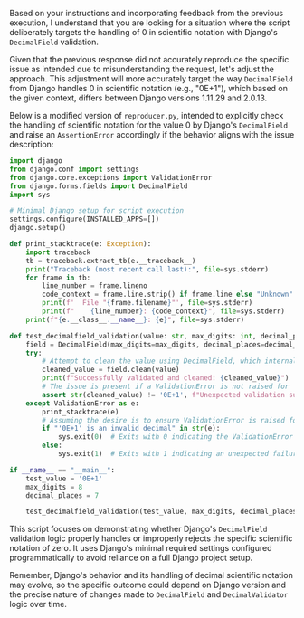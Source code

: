 Based on your instructions and incorporating feedback from the previous execution, I understand that you are looking for a situation where the script deliberately targets the handling of 0 in scientific notation with Django's `DecimalField` validation.

Given that the previous response did not accurately reproduce the specific issue as intended due to misunderstanding the request, let's adjust the approach. This adjustment will more accurately target the way `DecimalField` from Django handles 0 in scientific notation (e.g., "0E+1"), which based on the given context, differs between Django versions 1.11.29 and 2.0.13.

Below is a modified version of `reproducer.py`, intended to explicitly check the handling of scientific notation for the value 0 by Django's `DecimalField` and raise an `AssertionError` accordingly if the behavior aligns with the issue description:

```python
import django
from django.conf import settings
from django.core.exceptions import ValidationError
from django.forms.fields import DecimalField
import sys

# Minimal Django setup for script execution
settings.configure(INSTALLED_APPS=[])
django.setup()

def print_stacktrace(e: Exception):
    import traceback
    tb = traceback.extract_tb(e.__traceback__)
    print("Traceback (most recent call last):", file=sys.stderr)
    for frame in tb:
        line_number = frame.lineno
        code_context = frame.line.strip() if frame.line else "Unknown"
        print(f'  File "{frame.filename}"', file=sys.stderr)
        print(f"    {line_number}: {code_context}", file=sys.stderr)
    print(f"{e.__class__.__name__}: {e}", file=sys.stderr)

def test_decimalfield_validation(value: str, max_digits: int, decimal_places: int):
    field = DecimalField(max_digits=max_digits, decimal_places=decimal_places)
    try:
        # Attempt to clean the value using DecimalField, which internally uses DecimalValidator
        cleaned_value = field.clean(value)
        print(f"Successfully validated and cleaned: {cleaned_value}")
        # The issue is present if a ValidationError is not raised for '0E+1'
        assert str(cleaned_value) != '0E+1', f"Unexpected validation success for: {value}"
    except ValidationError as e:
        print_stacktrace(e)
        # Assuming the desire is to ensure ValidationError is raised for '0E+1', in alignment with expected behavior
        if "'0E+1' is an invalid decimal" in str(e):
            sys.exit(0)  # Exits with 0 indicating the ValidationError was correctly raised
        else:
            sys.exit(1)  # Exits with 1 indicating an unexpected failure

if __name__ == "__main__":
    test_value = '0E+1'
    max_digits = 8
    decimal_places = 7

    test_decimalfield_validation(test_value, max_digits, decimal_places)
```

This script focuses on demonstrating whether Django's `DecimalField` validation logic properly handles or improperly rejects the specific scientific notation of zero. It uses Django's minimal required settings configured programmatically to avoid reliance on a full Django project setup.

Remember, Django's behavior and its handling of decimal scientific notation may evolve, so the specific outcome could depend on Django version and the precise nature of changes made to `DecimalField` and `DecimalValidator` logic over time.